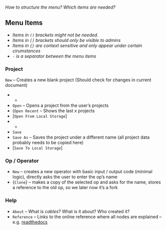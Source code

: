 *How to structure the menu? Which items are needed?*  

## Menu Items

- *Items in `()` brackets might not be needed.*  
- *Items in `[]` brackets should only be visible to admins*
- *Items in `{}` are context sensitive and only appear under certain cirumstances*      
- *`-` is a separator between the menu items*  

### Project

`New` – Creates a new blank project (Should check for changes in current document)  
- -
- `Open` – Opens a project from the user’s projects  
- (`Open Recent` – Shows the last x projects  
- [`Open From Local Storage`]  
- -
- `Save`  
- `Save As` – Saves the project under a different name (all project data probably needs to be copied here)  
- [`Save To Local Storage`]  

### Op / Operator

- `New` – creates a new operator with basic input / output code (minimal logic), directly asks the user to enter the op’s name
- {`Clone`} – makes a copy of the selected op and asks for the name, stores a reference to the old op, so we later now it’s a fork

### Help

- `About` – What is *cables*? What is it about? Who created it?
- `Reference` – Links to the online reference where all nodes are explained – e.g. [readthedocs](https://readthedocs.org/)

